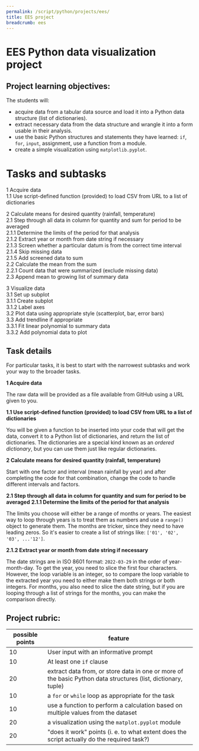 ```yaml
---
permalink: /script/python/projects/ees/
title: EES project
breadcrumb: ees
---
```


# EES Python data visualization project

## Project learning objectives:

The students will:
- acquire data from a tabular data source and load it into a Python data structure (list of dictionaries).
- extract necessary data from the data structure and wrangle it into a form usable in their analysis.
- use the basic Python structures and statements they have learned: `if`, `for`, `input`, assignment, use a function from a module.
- create a simple visualization using `matplotlib.pyplot`. 

# Tasks and subtasks

1 Acquire data<br/>
1\.1 Use script-defined function (provided) to load CSV from URL to a list of dictionaries<br/>

2 Calculate means for desired quantity (rainfall, temperature)<br/>
2\.1 Step through all data in column for quantity and sum for period to be averaged<br/>
2\.1.1 Determine the limits of the period for that analysis<br/>
2\.1.2 Extract year or month from date string if necessary<br/>
2\.1.3 Screen whether a particular datum is from the correct time interval<br/>
2\.1.4 Skip missing data<br/>
2\.1.5 Add screened data to sum<br/>
2\.2 Calculate the mean from the sum<br/>
2\.2.1 Count data that were summarized (exclude missing data)<br/>
2\.3 Append mean to growing list of summary data<br/>

3 Visualize data<br/>
3\.1 Set up subplot<br/>
3\.1.1 Create subplot<br/>
3\.1.2 Label axes<br/>
3\.2 Plot data using appropriate style (scatterplot, bar, error bars)<br/>
3\.3 Add trendline if appropriate<br/>
3\.3.1 Fit linear polynomial to summary data<br/>
3\.3.2 Add polynomial data to plot<br/>

## Task details

For particular tasks, it is best to start with the narrowest subtasks and work your way to the broader tasks.

**1 Acquire data**

The raw data will be provided as a file available from GitHub using a URL given to you. 

**1\.1 Use script-defined function (provided) to load CSV from URL to a list of dictionaries**

You will be given a function to be inserted into your code that will get the data, convert it to a Python list of dictionaries, and return the list of dictionaries. The dictionaries are a special kind known as an *ordered dictionary*, but you can use them just like regular dictionaries.

**2 Calculate means for desired quantity (rainfall, temperature)**

Start with one factor and interval (mean rainfall by year) and after completing the code for that combination, change the code to handle different intervals and factors. 

**2\.1 Step through all data in column for quantity and sum for period to be averaged**
**2\.1.1 Determine the limits of the period for that analysis**

The limits you choose will either be a range of months or years. The easiest way to loop through years is to treat them as numbers and use a `range()` object to generate them. The months are tricker, since they need to have leading zeros. So it's easier to create a list of strings like: `['01', '02', '03', ...'12']`. 

**2\.1.2 Extract year or month from date string if necessary**

The date strings are in ISO 8601 format: `2022-03-29` in the order of year-month-day. To get the year, you need to slice the first four characters. However, the loop variable is an integer, so to compare the loop variable to the extracted year you need to either make them both strings or both integers. For months, you also need to slice the date string, but if you are looping through a list of strings for the months, you can make the comparison directly.





## Project rubric:

| possible points | feature |
| --------------- | ------- |
| 10 | User input with an informative prompt |
| 10 | At least one `if` clause |
| 20 | extract data from, or store data in one or more of the basic Python data structures (list, dictionary, tuple) |
| 10 | a `for` or `while` loop as appropriate for the task |
| 10 | use a function to perform a calculation based on multiple values from the dataset |
| 20 | a visualization using the `matplot.pyplot` module |
| 20 | "does it work" points (i. e. to what extent does the script actually do the required task?) |


